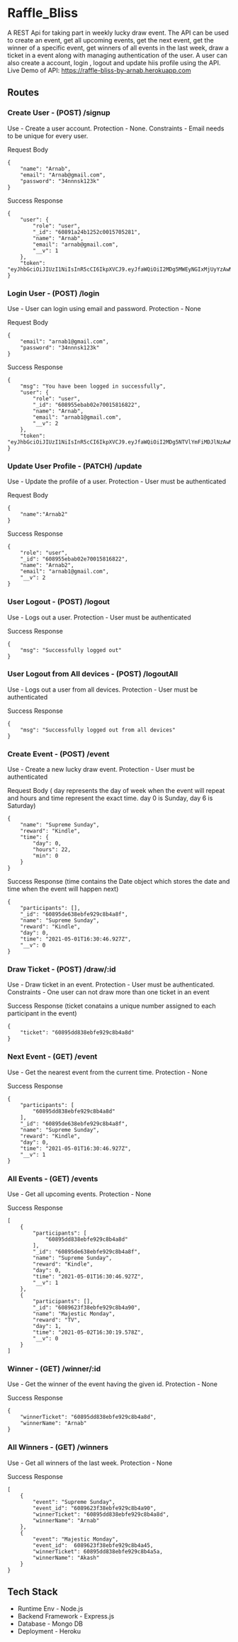 # Raffle_Bliss
A REST Api for taking part in weekly lucky draw event. The API can be used to create an event, get all upcoming events, get the next event, get the winner of a specific event, get winners of all events in the last week, draw a ticket in a event along with managing authentication of the user. A user can also create a account, login , logout and update hiis profile using the API. 
Live Demo of API: https://raffle-bliss-by-arnab.herokuapp.com


## Routes

### Create User - (POST) /signup

Use - Create a user account. 
Protection - None. 
Constraints - Email needs to be unique for every user. 


Request Body 
```
{
    "name": "Arnab",
    "email": "Arnab@gmail.com",
    "password": "34nnnsk123k"
}
```

Success Response
```
{
    "user": {
        "role": "user",
        "_id": "60891a24b1252c0015705281",
        "name": "Arnab",
        "email": "arnab@gmail.com",
        "__v": 1
    },
    "token": "eyJhbGciOiJIUzI1NiIsInR5cCI6IkpXVCJ9.eyJfaWQiOiI2MDg5MWEyNGIxMjUyYzAwMTU3MDUyODEiLCJpYXQiOjE2MTk1OTc4NjAsImV4cCI6MTYxOTYwMDg2MH0.VaJuIKutpUVIsmqaQksX8o2Pyp6kfmSd_4L8tn1EERU"
}
```
### Login User - (POST) /login

Use - User can login using email and password.
Protection - None



Request Body 
```
{
    "email": "arnab1@gmail.com",
    "password": "34nnnsk123k"
}
```

Success Response
```
{
    "msg": "You have been logged in successfully",
    "user": {
        "role": "user",
        "_id": "608955ebab02e70015816822",
        "name": "Arnab",
        "email": "arnab1@gmail.com",
        "__v": 2
    },
    "token": "eyJhbGciOiJIUzI1NiIsInR5cCI6IkpXVCJ9.eyJfaWQiOiI2MDg5NTVlYmFiMDJlNzAwMTU4MTY4MjIiLCJpYXQiOjE2MTk2MTMyNjYsImV4cCI6MTYxOTYxNjI2Nn0.CCHJ4v9vDPFWyAZOShwAj6F9V2RJctwfu9555zlmgtY"
}
```

### Update User Profile - (PATCH) /update

Use - Update the profile of a user.
Protection - User must be authenticated



Request Body 
```
{
    "name":"Arnab2"
}
```

Success Response
```
{
    "role": "user",
    "_id": "608955ebab02e70015816822",
    "name": "Arnab2",
    "email": "arnab1@gmail.com",
    "__v": 2
}
```

### User Logout  - (POST) /logout

Use - Logs out a user.
Protection - User must be authenticated


Success Response
```
{
    "msg": "Successfully logged out"
}
```
### User Logout from All devices - (POST) /logoutAll

Use - Logs out a user from all devices.
Protection - User must be authenticated


Success Response
```
{
    "msg": "Successfully logged out from all devices"
}
```

### Create Event - (POST) /event

Use - Create a new lucky draw event.
Protection - User must be authenticated



Request Body ( day represents the day of week when the event will repeat and hours and time represent the exact time. day 0 is Sunday, day 6 is Saturday)
```
{
    "name": "Supreme Sunday",
    "reward": "Kindle",
    "time": {
        "day": 0,
        "hours": 22,
        "min": 0
    }
}
```

Success Response (time contains the Date object which stores the date and time when the event will happen next)
```
{
    "participants": [],
    "_id": "60895de638ebfe929c8b4a8f",
    "name": "Supreme Sunday",
    "reward": "Kindle",
    "day": 0,
    "time": "2021-05-01T16:30:46.927Z",
    "__v": 0
}
```

### Draw Ticket - (POST) /draw/:id

Use - Draw ticket in an event.
Protection - User must be authenticated.
Constraints - One user can not draw more than one ticket in an event


Success Response (ticket conatains a unique number assigned to each participant in the event)
```
{
    "ticket": "60895dd838ebfe929c8b4a8d"
}
```

### Next Event - (GET) /event

Use - Get the nearest event from the current time.
Protection - None

Success Response 
```
{
    "participants": [
        "60895dd838ebfe929c8b4a8d"
    ],
    "_id": "60895de638ebfe929c8b4a8f",
    "name": "Supreme Sunday",
    "reward": "Kindle",
    "day": 0,
    "time": "2021-05-01T16:30:46.927Z",
    "__v": 1
}
```

### All Events - (GET) /events

Use - Get all upcoming events.
Protection - None

Success Response 
```
[
    {
        "participants": [
            "60895dd838ebfe929c8b4a8d"
        ],
        "_id": "60895de638ebfe929c8b4a8f",
        "name": "Supreme Sunday",
        "reward": "Kindle",
        "day": 0,
        "time": "2021-05-01T16:30:46.927Z",
        "__v": 1
    },
    {
        "participants": [],
        "_id": "6089623f38ebfe929c8b4a90",
        "name": "Majestic Monday",
        "reward": "TV",
        "day": 1,
        "time": "2021-05-02T16:30:19.578Z",
        "__v": 0
    }
]
```

### Winner - (GET) /winner/:id

Use - Get the winner of the event having the given id.
Protection - None

Success Response 
```
{
    "winnerTicket": "60895dd838ebfe929c8b4a8d", 
    "winnerName": "Arnab"
}
```

### All Winners - (GET) /winners

Use - Get all winners of the last week.
Protection - None

Success Response 
```
[
    {
        "event": "Supreme Sunday",
        "event_id": "6089623f38ebfe929c8b4a90",
        "winnerTicket": "60895dd838ebfe929c8b4a8d", 
        "winnerName": "Arnab"
    },
    {
        "event": "Majestic Monday",
        "event_id":  6089623f38ebfe929c8b4a45,
        "winnerTicket": 60895dd838ebfe929c8b4a5a, 
        "winnerName": "Akash"
    }
}
```



## Tech Stack
 - Runtime Env - Node.js
 - Backend Framework - Express.js 
 - Database - Mongo DB
 - Deployment - Heroku


